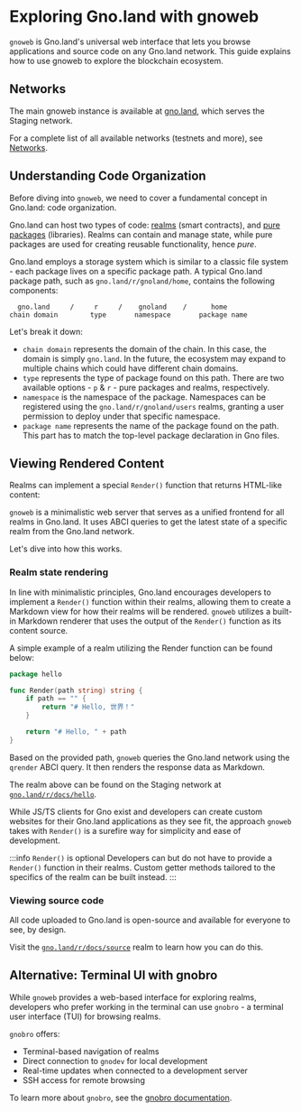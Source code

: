 # Exploring Gno.land with gnoweb

`gnoweb` is Gno.land's universal web interface that lets you browse applications
and source code on any Gno.land network. This guide explains how to use gnoweb
to explore the blockchain ecosystem.

## Networks

The main gnoweb instance is available at [gno.land](https://gno.land), which serves the Staging network.

For a complete list of all available networks (testnets and more), see [Networks](../resources/gnoland-networks.md).

## Understanding Code Organization

Before diving into `gnoweb`, we need to cover a fundamental concept in Gno.land:
code organization.

Gno.land can host two types of code: [realms](../resources/realms.md) (smart contracts),
and [pure packages](../resources/gno-packages.md) (libraries). Realms can
contain and manage state, while pure packages are used for creating reusable
functionality, hence _pure_.

Gno.land employs a storage system which is similar to a classic file system - each
package lives on a specific package path. A typical Gno.land package path, such
as `gno.land/r/gnoland/home`, contains the following components:

```
  gno.land     /     r     /    gnoland    /      home
chain domain        type       namespace       package name
```

Let's break it down:
- `chain domain` represents the domain of the chain. In this case, the domain is
  simply `gno.land`. In the future, the ecosystem may expand to multiple chains
  which could have different chain domains.
- `type` represents the type of package found on this path. There are two available
  options - `p` & `r` - pure packages and realms, respectively.
- `namespace` is the namespace of the package. Namespaces can be registered using
  the `gno.land/r/gnoland/users` realms, granting a user permission to deploy under
  that specific namespace.
- `package name` represents the name of the package found on the path. This part has
  to match the top-level package declaration in Gno files.

## Viewing Rendered Content

Realms can implement a special `Render()` function that returns HTML-like content:

`gnoweb` is a minimalistic web server that serves as a unified frontend for all
realms in Gno.land. It uses ABCI queries to get the latest state of a specific
realm from the Gno.land network.

Let's dive into how this works.

### Realm state rendering

In line with minimalistic principles, Gno.land encourages developers to implement
a `Render()` function within their realms, allowing them to create a Markdown view
for how their realms will be rendered. `gnoweb` utilizes a built-in Markdown renderer
that uses the output of the `Render()` function as its content source.

A simple example of a realm utilizing the Render function can be found below:

```go
package hello

func Render(path string) string {
	if path == "" {
		return "# Hello, 世界！"
	}

	return "# Hello, " + path
}
```

Based on the provided path, `gnoweb` queries the Gno.land network using the
`qrender` ABCI query. It then renders the response data as Markdown.

The realm above can be found on the Staging network at [`gno.land/r/docs/hello`](https://gno.land/r/docs/hello).

While JS/TS clients for Gno exist and developers can create custom websites for their
Gno.land applications as they see fit, the approach `gnoweb` takes with `Render()`
is a surefire way for simplicity and ease of development.

:::info `Render()` is optional
Developers can but do not have to provide a `Render()` function in their realms.
Custom getter methods tailored to the specifics of the realm can be built instead.
:::

### Viewing source code

All code uploaded to Gno.land is open-source and available for everyone to see,
by design.

Visit the [`gno.land/r/docs/source`](https://gno.land/r/docs/source) realm to learn
how you can do this.

## Alternative: Terminal UI with gnobro

While `gnoweb` provides a web-based interface for exploring realms, developers
who prefer working in the terminal can use `gnobro` - a terminal user interface
(TUI) for browsing realms.

`gnobro` offers:
- Terminal-based navigation of realms
- Direct connection to `gnodev` for local development
- Real-time updates when connected to a development server
- SSH access for remote browsing

To learn more about `gnobro`, see the [gnobro
documentation](../../contribs/gnobro/README.md).
